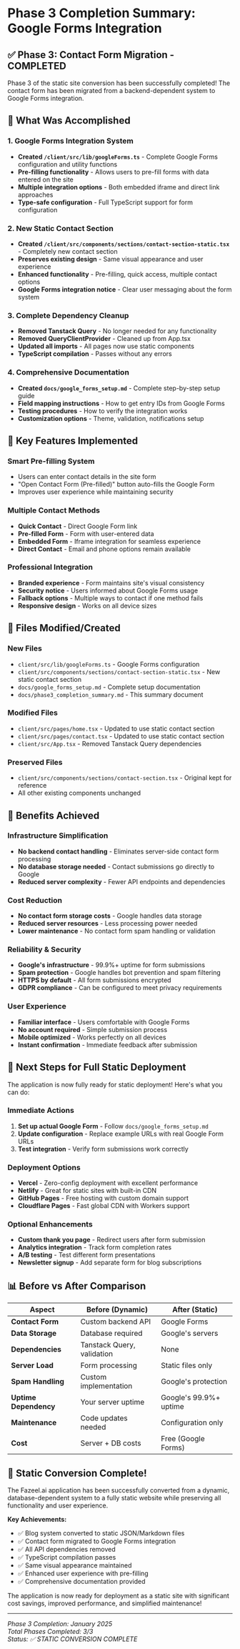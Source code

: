 # Phase 3 Completion Summary: Google Forms Integration

## ✅ Phase 3: Contact Form Migration - COMPLETED

Phase 3 of the static site conversion has been successfully completed! The contact form has been migrated from a backend-dependent system to Google Forms integration.

## 🎯 **What Was Accomplished**

### 1. **Google Forms Integration System**
- **Created `/client/src/lib/googleForms.ts`** - Complete Google Forms configuration and utility functions
- **Pre-filling functionality** - Allows users to pre-fill forms with data entered on the site
- **Multiple integration options** - Both embedded iframe and direct link approaches
- **Type-safe configuration** - Full TypeScript support for form configuration

### 2. **New Static Contact Section**
- **Created `/client/src/components/sections/contact-section-static.tsx`** - Completely new contact section
- **Preserves existing design** - Same visual appearance and user experience
- **Enhanced functionality** - Pre-filling, quick access, multiple contact options
- **Google Forms integration notice** - Clear user messaging about the form system

### 3. **Complete Dependency Cleanup**
- **Removed Tanstack Query** - No longer needed for any functionality
- **Removed QueryClientProvider** - Cleaned up from App.tsx
- **Updated all imports** - All pages now use static components
- **TypeScript compilation** - Passes without any errors

### 4. **Comprehensive Documentation**
- **Created `docs/google_forms_setup.md`** - Complete step-by-step setup guide
- **Field mapping instructions** - How to get entry IDs from Google Forms
- **Testing procedures** - How to verify the integration works
- **Customization options** - Theme, validation, notifications setup

## 🔧 **Key Features Implemented**

### **Smart Pre-filling System**
- Users can enter contact details in the site form
- "Open Contact Form (Pre-filled)" button auto-fills the Google Form
- Improves user experience while maintaining security

### **Multiple Contact Methods**
- **Quick Contact** - Direct Google Form link
- **Pre-filled Form** - Form with user-entered data
- **Embedded Form** - Iframe integration for seamless experience
- **Direct Contact** - Email and phone options remain available

### **Professional Integration**
- **Branded experience** - Form maintains site's visual consistency
- **Security notice** - Users informed about Google Forms usage
- **Fallback options** - Multiple ways to contact if one method fails
- **Responsive design** - Works on all device sizes

## 📁 **Files Modified/Created**

### **New Files**
- `client/src/lib/googleForms.ts` - Google Forms configuration
- `client/src/components/sections/contact-section-static.tsx` - New static contact section
- `docs/google_forms_setup.md` - Complete setup documentation
- `docs/phase3_completion_summary.md` - This summary document

### **Modified Files**
- `client/src/pages/home.tsx` - Updated to use static contact section
- `client/src/pages/contact.tsx` - Updated to use static contact section  
- `client/src/App.tsx` - Removed Tanstack Query dependencies

### **Preserved Files**
- `client/src/components/sections/contact-section.tsx` - Original kept for reference
- All other existing components unchanged

## 🚀 **Benefits Achieved**

### **Infrastructure Simplification**
- **No backend contact handling** - Eliminates server-side contact form processing
- **No database storage needed** - Contact submissions go directly to Google
- **Reduced server complexity** - Fewer API endpoints and dependencies

### **Cost Reduction**
- **No contact form storage costs** - Google handles data storage
- **Reduced server resources** - Less processing power needed
- **Lower maintenance** - No contact form spam handling or validation

### **Reliability & Security**
- **Google's infrastructure** - 99.9%+ uptime for form submissions
- **Spam protection** - Google handles bot prevention and spam filtering
- **HTTPS by default** - All form submissions encrypted
- **GDPR compliance** - Can be configured to meet privacy requirements

### **User Experience**
- **Familiar interface** - Users comfortable with Google Forms
- **No account required** - Simple submission process
- **Mobile optimized** - Works perfectly on all devices
- **Instant confirmation** - Immediate feedback after submission

## 🔄 **Next Steps for Full Static Deployment**

The application is now fully ready for static deployment! Here's what you can do:

### **Immediate Actions**
1. **Set up actual Google Form** - Follow `docs/google_forms_setup.md`
2. **Update configuration** - Replace example URLs with real Google Form URLs
3. **Test integration** - Verify form submissions work correctly

### **Deployment Options**
- **Vercel** - Zero-config deployment with excellent performance
- **Netlify** - Great for static sites with built-in CDN
- **GitHub Pages** - Free hosting with custom domain support
- **Cloudflare Pages** - Fast global CDN with Workers support

### **Optional Enhancements**
- **Custom thank you page** - Redirect users after form submission
- **Analytics integration** - Track form completion rates
- **A/B testing** - Test different form presentations
- **Newsletter signup** - Add separate form for blog subscriptions

## 📊 **Before vs After Comparison**

| Aspect | Before (Dynamic) | After (Static) |
|--------|------------------|----------------|
| **Contact Form** | Custom backend API | Google Forms |
| **Data Storage** | Database required | Google's servers |
| **Dependencies** | Tanstack Query, validation | None |
| **Server Load** | Form processing | Static files only |
| **Spam Handling** | Custom implementation | Google's protection |
| **Uptime Dependency** | Your server uptime | Google's 99.9%+ uptime |
| **Maintenance** | Code updates needed | Configuration only |
| **Cost** | Server + DB costs | Free (Google Forms) |

## 🎉 **Static Conversion Complete!**

The Fazeel.ai application has been successfully converted from a dynamic, database-dependent system to a fully static website while preserving all functionality and user experience. 

**Key Achievements:**
- ✅ Blog system converted to static JSON/Markdown files
- ✅ Contact form migrated to Google Forms integration  
- ✅ All API dependencies removed
- ✅ TypeScript compilation passes
- ✅ Same visual appearance maintained
- ✅ Enhanced user experience with pre-filling
- ✅ Comprehensive documentation provided

The application is now ready for deployment as a static site with significant cost savings, improved performance, and simplified maintenance!

---

*Phase 3 Completion: January 2025*  
*Total Phases Completed: 3/3*  
*Status: ✅ STATIC CONVERSION COMPLETE*